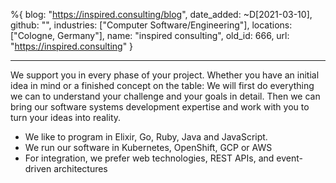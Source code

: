 %{
  blog: "https://inspired.consulting/blog",
  date_added: ~D[2021-03-10],
  github: "",
  industries: ["Computer Software/Engineering"],
  locations: ["Cologne, Germany"],
  name: "inspired consulting",
  old_id: 666,
  url: "https://inspired.consulting"
}

---

We support you in every phase of your project. Whether you have an initial idea in mind or a finished concept on the table: We will first do everything we can to understand your challenge and your goals in detail. Then we can bring our software systems development expertise and work with you to turn your ideas into reality.

* We like to program in Elixir, Go, Ruby, Java and JavaScript.
* We run our software in Kubernetes, OpenShift, GCP or AWS
* For integration, we prefer web technologies, REST APIs, and event-driven architectures
